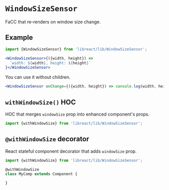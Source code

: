 # `WindowSizeSensor`

FaCC that re-renders on window size change.

## Example

```jsx
import {WindowSizeSensor} from 'libreact/lib/WindowSizeSensor';

<WindowSizeSensor>{({width, height}) =>
  `width: ${width}, height: ${height}`
}</WindowSizeSensor>
```

You can use it without children.

```jsx
<WindowSizeSensor onChange={({width, height}) => console.log(width, height)} />
```

## `withWindowSize()` HOC

HOC that merges `windowSize` prop into enhanced component's props.

```jsx
import {withWindowSize} from 'libreact/lib/WindowSizeSensor';
```


## `@withWindowSize` decorator

React stateful component decorator that adds `windowSize` prop.

```js
import {withWindowSize} from 'libreact/lib/WindowSizeSensor';

@withWindowSize
class MyComp extends Component {

}
```
